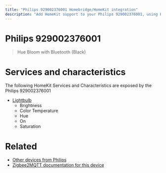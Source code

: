 ```yaml
---
title: "Philips 929002376001 Homebridge/HomeKit integration"
description: "Add HomeKit support to your Philips 929002376001, using Homebridge, Zigbee2MQTT and homebridge-z2m."
---
```

<!---
This file has been GENERATED using src/docgen/docgen.ts
DO NOT EDIT THIS FILE MANUALLY!
-->
# Philips 929002376001
> Hue Bloom with Bluetooth (Black)


# Services and characteristics
The following HomeKit Services and Characteristics are exposed by
the Philips 929002376001

* [Lightbulb](../../light.md)
  * Brightness
  * Color Temperature
  * Hue
  * On
  * Saturation


# Related
* [Other devices from Philips](../index.md#philips)
* [Zigbee2MQTT documentation for this device](https://www.zigbee2mqtt.io/devices/929002376001.html)